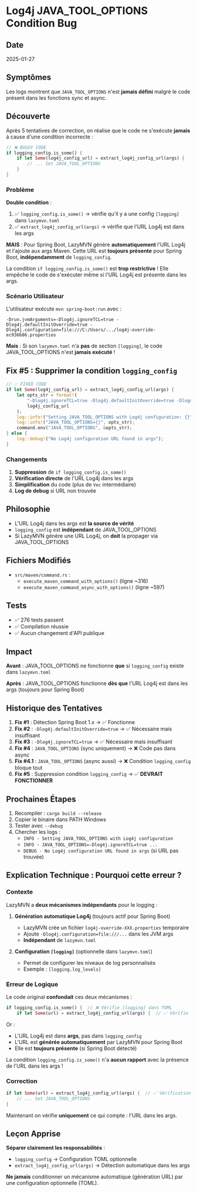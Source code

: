 # Log4j JAVA_TOOL_OPTIONS Condition Bug

## Date
2025-01-27

## Symptômes
Les logs montrent que `JAVA_TOOL_OPTIONS` n'est **jamais défini** malgré le code présent dans les fonctions sync et async.

## Découverte

Après 5 tentatives de correction, on réalise que le code ne s'exécute **jamais** à cause d'une condition incorrecte :

```rust
// ❌ BUGGY CODE
if logging_config.is_some() {
    if let Some(log4j_config_url) = extract_log4j_config_url(args) {
        // ... Set JAVA_TOOL_OPTIONS
    }
}
```

### Problème

**Double condition** :
1. ✅ `logging_config.is_some()` → vérifie qu'il y a une config `[logging]` dans `lazymvn.toml`
2. ✅ `extract_log4j_config_url(args)` → vérifie que l'URL Log4j est dans les args

**MAIS** : Pour Spring Boot, LazyMVN génère **automatiquement** l'URL Log4j et l'ajoute aux args Maven. Cette URL est **toujours présente** pour Spring Boot, **indépendamment** de `logging_config`.

La condition `if logging_config.is_some()` est **trop restrictive** ! Elle empêche le code de s'exécuter même si l'URL Log4j est présente dans les args.

### Scénario Utilisateur

L'utilisateur exécute `mvn spring-boot:run` avec :

```
-Drun.jvmArguments=-Dlog4j.ignoreTCL=true -Dlog4j.defaultInitOverride=true -Dlog4j.configuration=file:///C:/Users/.../log4j-override-ec936686.properties
```

**Mais** : Si son `lazymvn.toml` n'a **pas** de section `[logging]`, le code JAVA_TOOL_OPTIONS n'est **jamais exécuté** !

## Fix #5 : Supprimer la condition `logging_config`

```rust
// ✅ FIXED CODE
if let Some(log4j_config_url) = extract_log4j_config_url(args) {
    let opts_str = format!(
        "-Dlog4j.ignoreTCL=true -Dlog4j.defaultInitOverride=true -Dlog4j.configuration={}",
        log4j_config_url
    );
    log::info!("Setting JAVA_TOOL_OPTIONS with Log4j configuration: {}", log4j_config_url);
    log::info!("JAVA_TOOL_OPTIONS={}", opts_str);
    command.env("JAVA_TOOL_OPTIONS", &opts_str);
} else {
    log::debug!("No Log4j configuration URL found in args");
}
```

### Changements

1. **Suppression** de `if logging_config.is_some()`
2. **Vérification directe** de l'URL Log4j dans les args
3. **Simplification** du code (plus de `Vec` intermédiaire)
4. **Log de debug** si URL non trouvée

## Philosophie

- L'URL Log4j dans les args est **la source de vérité**
- `logging_config` est **indépendant** de JAVA_TOOL_OPTIONS
- Si LazyMVN génère une URL Log4j, on **doit** la propager via JAVA_TOOL_OPTIONS

## Fichiers Modifiés

- `src/maven/command.rs` :
  - `execute_maven_command_with_options()` (ligne ~316)
  - `execute_maven_command_async_with_options()` (ligne ~597)

## Tests

- ✅ 276 tests passent
- ✅ Compilation réussie
- ✅ Aucun changement d'API publique

## Impact

**Avant** : JAVA_TOOL_OPTIONS ne fonctionne **que** si `logging_config` existe dans `lazymvn.toml`

**Après** : JAVA_TOOL_OPTIONS fonctionne **dès que** l'URL Log4j est dans les args (toujours pour Spring Boot)

## Historique des Tentatives

1. **Fix #1** : Détection Spring Boot 1.x → ✅ Fonctionne
2. **Fix #2** : `-Dlog4j.defaultInitOverride=true` → ✅ Nécessaire mais insuffisant
3. **Fix #3** : `-Dlog4j.ignoreTCL=true` → ✅ Nécessaire mais insuffisant
4. **Fix #4** : `JAVA_TOOL_OPTIONS` (sync uniquement) → ❌ Code pas dans async
5. **Fix #4.1** : `JAVA_TOOL_OPTIONS` (async aussi) → ❌ Condition `logging_config` bloque tout
6. **Fix #5** : Suppression condition `logging_config` → ✅ **DEVRAIT FONCTIONNER**

## Prochaines Étapes

1. Recompiler : `cargo build --release`
2. Copier le binaire dans PATH Windows
3. Tester avec `--debug`
4. Chercher les logs :
   - `INFO - Setting JAVA_TOOL_OPTIONS with Log4j configuration`
   - `INFO - JAVA_TOOL_OPTIONS=-Dlog4j.ignoreTCL=true ...`
   - `DEBUG - No Log4j configuration URL found in args` (si URL pas trouvée)

## Explication Technique : Pourquoi cette erreur ?

### Contexte

LazyMVN a **deux mécanismes indépendants** pour le logging :

1. **Génération automatique Log4j** (toujours actif pour Spring Boot)
   - LazyMVN crée un fichier `log4j-override-XXX.properties` temporaire
   - Ajoute `-Dlog4j.configuration=file:///...` dans les JVM args
   - **Indépendant** de `lazymvn.toml`

2. **Configuration `[logging]`** (optionnelle dans `lazymvn.toml`)
   - Permet de configurer les niveaux de log personnalisés
   - Exemple : `[logging.log_levels]`

### Erreur de Logique

Le code original **confondait** ces deux mécanismes :

```rust
if logging_config.is_some() {  // ❌ Vérifie [logging] dans TOML
    if let Some(url) = extract_log4j_config_url(args) {  // ✅ Vérifie URL dans args
```

Or :
- L'URL Log4j est dans **args**, pas dans `logging_config`
- L'URL est **générée automatiquement** par LazyMVN pour Spring Boot
- Elle est **toujours présente** (si Spring Boot détecté)

La condition `logging_config.is_some()` n'a **aucun rapport** avec la présence de l'URL dans les args !

### Correction

```rust
if let Some(url) = extract_log4j_config_url(args) {  // ✅ Vérification unique
    // ... Set JAVA_TOOL_OPTIONS
}
```

Maintenant on vérifie **uniquement** ce qui compte : l'URL dans les args.

## Leçon Apprise

**Séparer clairement les responsabilités** :
- `logging_config` → Configuration TOML optionnelle
- `extract_log4j_config_url(args)` → Détection automatique dans les args

**Ne jamais** conditionner un mécanisme automatique (génération URL) par une configuration optionnelle (TOML).
